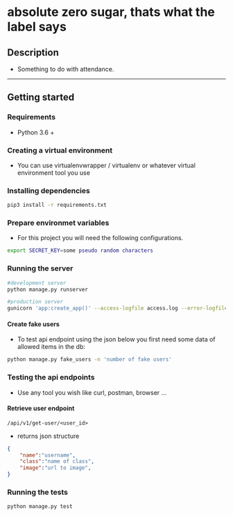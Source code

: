 absolute zero sugar, thats what the label says
===================
## Description
 - Something to do with attendance.

------------------------------------------------------------------------

## Getting started
### Requirements
* Python 3.6 +

### Creating a virtual environment
 * You can use virtualenvwrapper / virtualenv or whatever virtual environment tool you use

### Installing dependencies
```bash
pip3 install -r requirements.txt
```

### Prepare environmet variables
* For this project you will need the following configurations.
```bash
export SECRET_KEY=some pseudo random characters
```


### Running the server 
```bash
#development server
python manage.py runserver

#production server
gunicorn 'app:create_app()' --access-logfile access.log --error-logfile error.log
```

#### Create fake users
- To test api endpoint using the json below you first need some data of allowed items in the db:
```bash
python manage.py fake_users -n 'number of fake users'
```

### Testing the api endpoints
* Use any tool you wish like curl, postman, browser ...

#### Retrieve user endpoint
`/api/v1/get-user/<user_id>`
- returns json structure
```json
{
    "name":"username",
    "class":"name of class",
    "image":"url to image",
}
```

### Running the tests
```bash
python manage.py test
```
